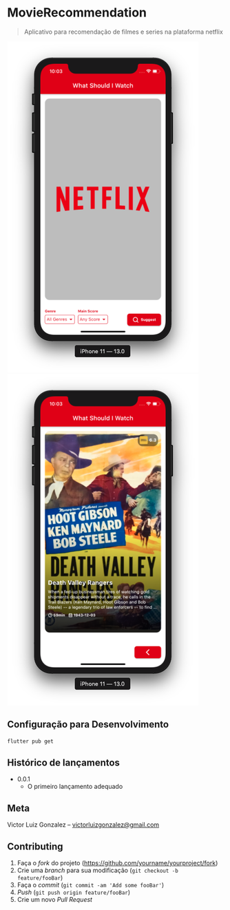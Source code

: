 # MovieRecommendation
> Aplicativo para recomendação de filmes e series na plataforma netflix

![](./assets/img/1.png)
![](./assets/img/2.png)


## Configuração para Desenvolvimento

```sh
flutter pub get
```

## Histórico de lançamentos

* 0.0.1
    * O primeiro lançamento adequado

## Meta

Victor Luiz Gonzalez  – victorluizgonzalez@gmail.com

## Contributing

1. Faça o _fork_ do projeto (<https://github.com/yourname/yourproject/fork>)
2. Crie uma _branch_ para sua modificação (`git checkout -b feature/fooBar`)
3. Faça o _commit_ (`git commit -am 'Add some fooBar'`)
4. _Push_ (`git push origin feature/fooBar`)
5. Crie um novo _Pull Request_

